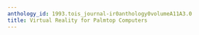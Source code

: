 ```yaml
---
anthology_id: 1993.tois_journal-ir0anthology0volumeA11A3.0
title: Virtual Reality for Palmtop Computers
---
```

